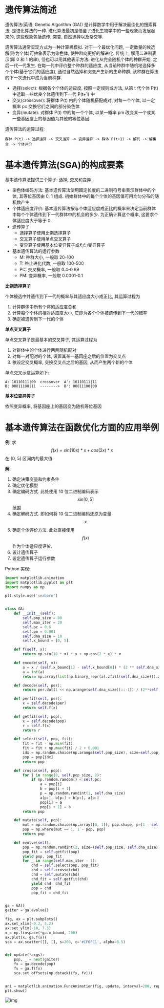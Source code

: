 # 遗传算法简述

遗传算法(英语: Genetic Algorithm (GA)) 是计算数学中用于解决最佳化的搜索算法, 是进化算法的一种. 进化算法最初是借鉴了进化生物学中的一些现象而发展起来的, 这些现象包括遗传, 突变, 自然选择以及杂交等.

遗传算法通常实现方式为一种计算机模拟. 对于一个最优化问题, 一定数量的候选解(称为个体)可抽象表示为染色体, 使种群向更好的解进化. 传统上, 解用二进制表示(即 0 和 1 的串), 但也可以用其他表示方法. 进化从完全随机个体的种群开始, 之后一代一代发生. 在每一代中评价整个种群的适应度, 从当前种群中随机地选择多个个体(基于它们的适应度), 通过自然选择和突变产生新的生命种群, 该种群在算法的下一次迭代中成为当前种群.

- 选择(select): 根据各个个体的适应度, 按照一定规则或方法, 从第 t 代个体 P(t) 中选取一些优良个体遗传到下一代 P(t+1) 中
- 交叉(crossover): 将群体 P(t) 内的个体随机搭配成对, 对每一个个体, 以一定概率 pc 交换它们之间的部分染色体
- 变异(mutate): 对群体 P(t) 中的每一个个体, 以某一概率 pm 改变某一个或某一些基因座上的基因值为其他的等位基因

遗传算法的运算过程:
```
群体 P(t) -> 选择运算 -> 交叉运算 -> 变异运算 -> 群体 P(t+1) -> 解码 -> 解集合 -> 个体评价
```

# 基本遗传算法(SGA)的构成要素

基本遗传算法提供三个算子: 选择, 交叉和变异

- 染色体编码方法: 基本遗传算法使用固定长度的二进制符号串表示群体中的个体, 其等位基因由 0, 1 组成. 初始群体中的每个个体的基因值可用均匀分布的随机数产生.
- 个体适应度评价: 基本遗传算法按与个体适应度成正比的概率来决定当前群体中每个个体遗传到下一代群体中的机会的多少. 为正确计算这个概率, 这要求个体适应度大于等于 0.
- 遗传算子
    - 选择算子使用比例选择算子
    - 交叉算子使用单点交叉算子
    - 变异算子使用基本位变异算子或均匀变异算子
- 基本遗传算法的运行参数
    - M: 种群大小, 一般取 20-100
    - T: 终止进化代数, 一般取 100-500
    - PC: 交叉概率, 一般取 0.4-0.99
    - PM: 变异概率, 一般取 0.0001-0.1

**比例选择算子**

个体被选中并遗传到下一代的概率与其适应度大小成正比, 其运算过程为

1. 计算群体中所有个体的适应度总和
2. 计算每个个体的相对适应度大小, 它即为各个个体被遗传到下一代的概率
3. 确定被遗传到下一代的个体

**单点交叉算子**

单点交叉算子是最基本的交叉算子, 其运算过程为

1. 对群体中的个体进行两两随机配对
2. 对每一对配对的个体, 设置其某一基因座之后的位置为交叉点
3. 依设定交叉概率, 交换交叉点之后的基因, 从而产生两个新的个体

单点交叉示意运算如下:

```
A: 10110111|00  crossover  A': 10110111|11
B: 00011100|11  -------->  B': 00011100|00
```

**基本位变异算子**

依照变异概率, 将基因座上的基因变为随机等位基因

# 基本遗传算法在函数优化方面的应用举例

**例**: 求 $$f(x)=sin(10x)*x + cos(2x)*x$$ 在 [0, 5] 区间内的最大值.

**解**:

1. 确定决策变量和约束条件
2. 确定优化模型
3. 确定编码方式. 此处使用 10 位二进制编码表示 $$x in [0, 5]$$ 范围
4. 确定解码方式. 即如何将 10 位二进制编码还原为变量 $$x$$
5. 确定个体评价方法. 此处直接使用 $$f(x)$$ 作为个体适应度评价.
6. 设计遗传算子
7. 设定遗传算子运行参数

Python 实现:

```py
import matplotlib.animation
import matplotlib.pyplot as plt
import numpy as np

plt.style.use('seaborn')


class GA:
    def __init__(self):
        self.pop_size = 80
        self.max_iter = 20
        self.pc = 0.6
        self.pm = 0.001
        self.dna_size = 10
        self.x_bound = [0, 5]

    def f(self, x):
        return np.sin(10 * x) * x + np.cos(2 * x) * x

    def encode(self, x):
        a = x / (self.x_bound[1] - self.x_bound[0]) * (2 ** self.dna_size - 1)
        a = int(a)
        return np.array(list(np.binary_repr(a).zfill(self.dna_size))).astype(np.uint8)

    def decode(self, per):
        return per.dot(1 << np.arange(self.dna_size)[::-1]) / (2**self.dna_size - 1) * self.x_bound[1]

    def perfit(self, per):
        x = self.decode(per)
        return self.f(x)

    def getfit(self, pop):
        x = self.decode(pop)
        r = self.f(x)
        return r

    def select(self, pop, fit):
        fit = fit - np.min(fit)
        fit = fit + np.max(fit) / 2 + 0.001
        idx = np.random.choice(np.arange(self.pop_size), size=self.pop_size, replace=True, p=fit / fit.sum())
        pop = pop[idx]
        return pop

    def crosso(self, pop):
        for i in range(0, self.pop_size, 2):
            if np.random.random() < self.pc:
                a = pop[i]
                b = pop[i + 1]
                p = np.random.randint(1, self.dna_size)
                a[p:], b[p:] = b[p:], a[p:]
                pop[i] = a
                pop[i + 1] = b
        return pop

    def mutate(self, pop):
        mut = np.random.choice(np.array([0, 1]), pop.shape, p=[1 - self.pm, self.pm])
        pop = np.where(mut == 1, 1 - pop, pop)
        return pop

    def evolve(self):
        pop = np.random.randint(2, size=(self.pop_size, self.dna_size))
        pop_fit = self.getfit(pop)
        yield pop, pop_fit
        for _ in range(self.max_iter - 1):
            chd = self.select(pop, pop_fit)
            chd = self.crosso(chd)
            chd = self.mutate(chd)
            chd_fit = self.getfit(chd)
            yield chd, chd_fit
            pop = chd
            pop_fit = chd_fit


ga = GA()
gaiter = ga.evolve()

fig, ax = plt.subplots()
ax.set_xlim(-0.2, 5.2)
ax.set_ylim(-10, 7.5)
x = np.linspace(*ga.x_bound, 200)
ax.plot(x, ga.f(x))
sca = ax.scatter([], [], s=200, c='#CF6FC1', alpha=0.5)


def update(*args):
    pop, _ = next(gaiter)
    fx = ga.decode(pop)
    fv = ga.f(fx)
    sca.set_offsets(np.dstack((fx, fv)))


ani = matplotlib.animation.FuncAnimation(fig, update, interval=200, repeat=False)
plt.show()
```

![img](/img/math/ga_1/calc_max.gif)
